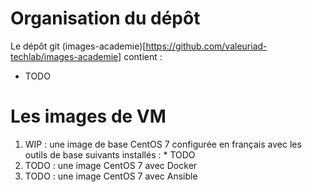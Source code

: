 # Organisation du dépôt

Le dépôt git (images-academie)[https://github.com/valeuriad-techlab/images-academie] contient :

  * TODO

# Les images de VM

  1. WIP : une image de base CentOS 7 configurée en français avec les outils de base suivants installés :
    * TODO
  2. TODO : une image CentOS 7 avec Docker
  3. TODO : une image CentOS 7 avec Ansible
  
